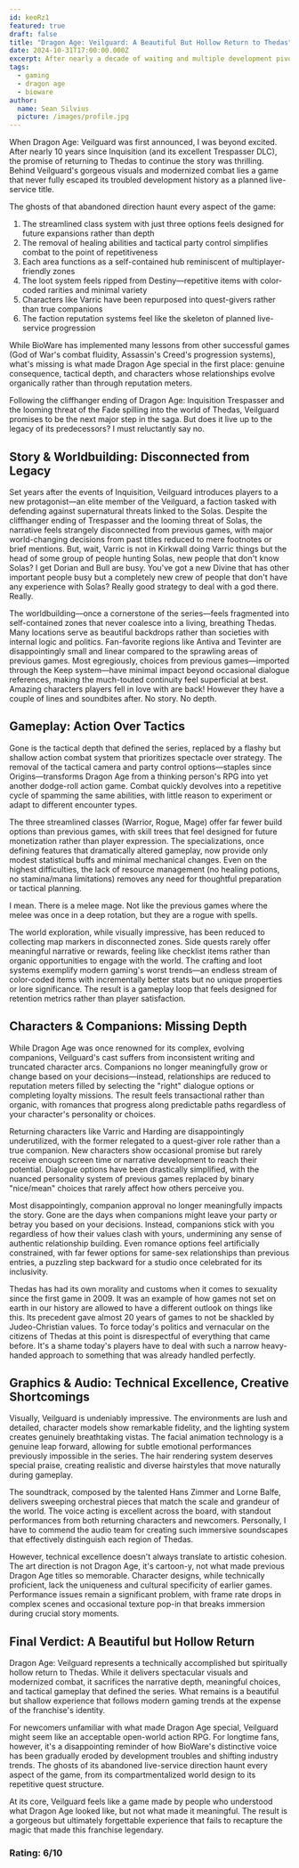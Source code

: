 ```yaml
---
id: keoRz1
featured: true
draft: false
title: "Dragon Age: Veilguard: A Beautiful But Hollow Return to Thedas"
date: 2024-10-31T17:00:00.000Z
excerpt: After nearly a decade of waiting and multiple development pivots, Dragon Age returns with Veilguard. While visually stunning and mechanically competent, does it recapture the depth and narrative impact that made the series legendary? Nah.
tags:
  - gaming
  - dragon age
  - bioware
author:
  name: Sean Silvius
  picture: /images/profile.jpg
---
```


When Dragon Age: Veilguard was first announced, I was beyond excited. After nearly 10 years since Inquisition (and its excellent Trespasser DLC), the promise of returning to Thedas to continue the story was thrilling. Behind Veilguard's gorgeous visuals and modernized combat lies a game that never fully escaped its troubled development history as a planned live-service title.

The ghosts of that abandoned direction haunt every aspect of the game:

1. The streamlined class system with just three options feels designed for future expansions rather than depth
2. The removal of healing abilities and tactical party control simplifies combat to the point of repetitiveness
3. Each area functions as a self-contained hub reminiscent of multiplayer-friendly zones
4. The loot system feels ripped from Destiny—repetitive items with color-coded rarities and minimal variety
5. Characters like Varric have been repurposed into quest-givers rather than true companions
6. The faction reputation systems feel like the skeleton of planned live-service progression

While BioWare has implemented many lessons from other successful games (God of War's combat fluidity, Assassin's Creed's progression systems), what's missing is what made Dragon Age special in the first place: genuine consequence, tactical depth, and characters whose relationships evolve organically rather than through reputation meters.

Following the cliffhanger ending of Dragon Age: Inquisition Trespasser and the looming threat of the Fade spilling into the world of Thedas, Veilguard promises to be the next major step in the saga. But does it live up to the legacy of its predecessors? I must reluctantly say no.

## Story & Worldbuilding: Disconnected from Legacy
Set years after the events of Inquisition, Veilguard introduces players to a new protagonist—an elite member of the Veilguard, a faction tasked with defending against supernatural threats linked to the Solas. Despite the cliffhanger ending of Trespasser and the looming threat of Solas, the narrative feels strangely disconnected from previous games, with major world-changing decisions from past titles reduced to mere footnotes or brief mentions. But, wait, Varric is not in Kirkwall doing Varric things but the head of some group of people hunting Solas, new people that don't know Solas? I get Dorian and Bull are busy. You've got a new Divine that has other important people busy but a completely new crew of people that don't have any experience with Solas? Really good strategy to deal with a god there. Really.

The worldbuilding—once a cornerstone of the series—feels fragmented into self-contained zones that never coalesce into a living, breathing Thedas. Many locations serve as beautiful backdrops rather than societies with internal logic and politics. Fan-favorite regions like Antiva and Tevinter are disappointingly small and linear compared to the sprawling areas of previous games. Most egregiously, choices from previous games—imported through the Keep system—have minimal impact beyond occasional dialogue references, making the much-touted continuity feel superficial at best. Amazing characters players fell in love with are back! However they have a couple of lines and soundbites after. No story. No depth. 

## Gameplay: Action Over Tactics
Gone is the tactical depth that defined the series, replaced by a flashy but shallow action combat system that prioritizes spectacle over strategy. The removal of the tactical camera and party control options—staples since Origins—transforms Dragon Age from a thinking person's RPG into yet another dodge-roll action game. Combat quickly devolves into a repetitive cycle of spamming the same abilities, with little reason to experiment or adapt to different encounter types.

The three streamlined classes (Warrior, Rogue, Mage) offer far fewer build options than previous games, with skill trees that feel designed for future monetization rather than player expression. The specializations, once defining features that dramatically altered gameplay, now provide only modest statistical buffs and minimal mechanical changes. Even on the highest difficulties, the lack of resource management (no healing potions, no stamina/mana limitations) removes any need for thoughtful preparation or tactical planning.

I mean. There is a melee mage. Not like the previous games where the melee was once in a deep rotation, but they are a rogue with spells.

The world exploration, while visually impressive, has been reduced to collecting map markers in disconnected zones. Side quests rarely offer meaningful narrative or rewards, feeling like checklist items rather than organic opportunities to engage with the world. The crafting and loot systems exemplify modern gaming's worst trends—an endless stream of color-coded items with incrementally better stats but no unique properties or lore significance. The result is a gameplay loop that feels designed for retention metrics rather than player satisfaction.

## Characters & Companions: Missing Depth
While Dragon Age was once renowned for its complex, evolving companions, Veilguard's cast suffers from inconsistent writing and truncated character arcs. Companions no longer meaningfully grow or change based on your decisions—instead, relationships are reduced to reputation meters filled by selecting the "right" dialogue options or completing loyalty missions. The result feels transactional rather than organic, with romances that progress along predictable paths regardless of your character's personality or choices.

Returning characters like Varric and Harding are disappointingly underutilized, with the former relegated to a quest-giver role rather than a true companion. New characters show occasional promise but rarely receive enough screen time or narrative development to reach their potential. Dialogue options have been drastically simplified, with the nuanced personality system of previous games replaced by binary "nice/mean" choices that rarely affect how others perceive you.

Most disappointingly, companion approval no longer meaningfully impacts the story. Gone are the days when companions might leave your party or betray you based on your decisions. Instead, companions stick with you regardless of how their values clash with yours, undermining any sense of authentic relationship building. Even romance options feel artificially constrained, with far fewer options for same-sex relationships than previous entries, a puzzling step backward for a studio once celebrated for its inclusivity.

Thedas has had its own morality and customs when it comes to sexuality since the first game in 2009. It was an example of how games not set on earth in our history are allowed to have a different outlook on things like this. Its precedent gave almost 20 years of games to not be shackled by Judeo-Christian values. To force today's politics and vernacular on the citizens of Thedas at this point is disrespectful of everything that came before. It's a shame today's players have to deal with such a narrow heavy-handed approach to something that was already handled perfectly. 

## Graphics & Audio: Technical Excellence, Creative Shortcomings
Visually, Veilguard is undeniably impressive. The environments are lush and detailed, character models show remarkable fidelity, and the lighting system creates genuinely breathtaking vistas. The facial animation technology is a genuine leap forward, allowing for subtle emotional performances previously impossible in the series. The hair rendering system deserves special praise, creating realistic and diverse hairstyles that move naturally during gameplay.

The soundtrack, composed by the talented Hans Zimmer and Lorne Balfe, delivers sweeping orchestral pieces that match the scale and grandeur of the world. The voice acting is excellent across the board, with standout performances from both returning characters and newcomers. Personally, I have to commend the audio team for creating such immersive soundscapes that effectively distinguish each region of Thedas.

However, technical excellence doesn't always translate to artistic cohesion. The art direction is not Dragon Age, it's cartoon-y, not what made previous Dragon Age titles so memorable. Character designs, while technically proficient, lack the uniqueness and cultural specificity of earlier games. Performance issues remain a significant problem, with frame rate drops in complex scenes and occasional texture pop-in that breaks immersion during crucial story moments.

## Final Verdict: A Beautiful but Hollow Return
Dragon Age: Veilguard represents a technically accomplished but spiritually hollow return to Thedas. While it delivers spectacular visuals and modernized combat, it sacrifices the narrative depth, meaningful choices, and tactical gameplay that defined the series. What remains is a beautiful but shallow experience that follows modern gaming trends at the expense of the franchise's identity.

For newcomers unfamiliar with what made Dragon Age special, Veilguard might seem like an acceptable open-world action RPG. For longtime fans, however, it's a disappointing reminder of how BioWare's distinctive voice has been gradually eroded by development troubles and shifting industry trends. The ghosts of its abandoned live-service direction haunt every aspect of the game, from its compartmentalized world design to its repetitive quest structure.

At its core, Veilguard feels like a game made by people who understood what Dragon Age looked like, but not what made it meaningful. The result is a gorgeous but ultimately forgettable experience that fails to recapture the magic that made this franchise legendary.

### Rating: 6/10
